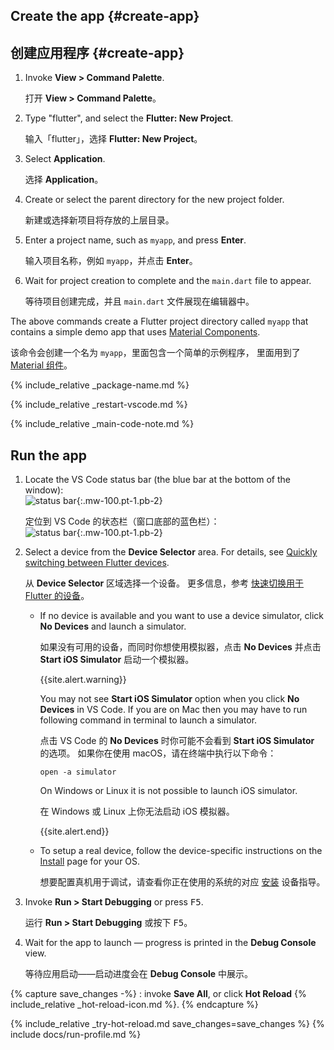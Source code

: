 <div class="tab-pane" id="vscode" role="tabpanel" aria-labelledby="vscode-tab" markdown="1">

## Create the app {#create-app}

## 创建应用程序 {#create-app}

  1. Invoke **View > Command Palette**.

     打开 **View > Command Palette**。

  1. Type "flutter", and select the **Flutter: New Project**.

     输入「flutter」，选择 **Flutter: New Project**。

  1. Select **Application**.

     选择 **Application**。

  1. Create or select the parent directory for the new project folder.

     新建或选择新项目将存放的上层目录。

  1. Enter a project name, such as `myapp`, and press **Enter**.

     输入项目名称，例如 `myapp`，并点击 **Enter**。

  1. Wait for project creation to complete and the `main.dart`
     file to appear.

     等待项目创建完成，并且 `main.dart` 文件展现在编辑器中。

The above commands create a Flutter project directory called `myapp` that
contains a simple demo app that uses [Material Components][].

该命令会创建一个名为 `myapp`，里面包含一个简单的示例程序，
里面用到了 [Material 组件][Material Components]。

{% include_relative _package-name.md  %}

{% include_relative _restart-vscode.md %}

{% include_relative _main-code-note.md  %}

## Run the app

 1. Locate the VS Code status bar (the blue bar at the bottom of the
    window):<br> ![status bar][]{:.mw-100.pt-1.pb-2}

    定位到 VS Code 的状态栏（窗口底部的蓝色栏）：<br> ![status bar][]{:.mw-100.pt-1.pb-2}

 1. Select a device from the **Device Selector** area.
    For details, see [Quickly switching between Flutter devices][].

    从 **Device Selector** 区域选择一个设备。
    更多信息，参考 [快速切换用于 Flutter 的设备][Quickly switching between Flutter devices]。

    - If no device is available and you want to use a device simulator,
      click **No Devices** and launch a simulator.

      如果没有可用的设备，而同时你想使用模拟器，点击 **No Devices**
      并点击 **Start iOS Simulator** 启动一个模拟器。

      {{site.alert.warning}}

        You may not see **Start iOS Simulator** option when you click **No Devices** in VS Code. If you are on Mac then you may have to run following command in          terminal to launch a simulator.

        点击 VS Code 的 **No Devices** 时你可能不会看到 **Start iOS Simulator** 的选项。
        如果你在使用 macOS，请在终端中执行以下命令：

        ```
        open -a simulator
        ```

        On Windows or Linux it is not possible to launch iOS simulator.

        在 Windows 或 Linux 上你无法启动 iOS 模拟器。

      {{site.alert.end}}

    - To setup a real device, follow the device-specific instructions on the
      [Install][] page for your OS.

      想要配置真机用于调试，请查看你正在使用的系统的对应
      [安装][Install] 设备指导。

 1. Invoke **Run > Start Debugging** or press <kbd>F5</kbd>.

    运行 **Run > Start Debugging** 或按下 <kbd>F5</kbd>。

 1. Wait for the app to launch &mdash; progress is printed
    in the **Debug Console** view.

    等待应用启动&mdash;&mdash;启动进度会在 **Debug Console** 中展示。

{% capture save_changes -%}
  : invoke **Save All**, or click **Hot Reload**
  {% include_relative _hot-reload-icon.md %}.
{% endcapture %}

{% include_relative _try-hot-reload.md save_changes=save_changes %}
{% include docs/run-profile.md %}

[Install]: {{site.url}}/get-started/install
[Material Components]: {{site.material}}/guidelines
[Quickly switching between Flutter devices]: https://dartcode.org/docs/quickly-switching-between-flutter-devices
[status bar]: {{site.url}}/assets/images/docs/tools/vs-code/device_status_bar.png
[trusted your computer]: {{site.url}}/get-started/install/macos#trust

</div>
